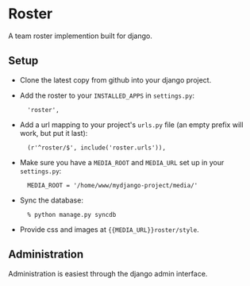 Roster
======

A team roster implemention built for django.

Setup
-----

* Clone the latest copy from github into your django project.
* Add the roster to your `INSTALLED_APPS` in `settings.py`:

        'roster',
    
* Add a url mapping to your project's `urls.py` file (an empty prefix will work, but put it last):

        (r'^roster/$', include('roster.urls')),
        
* Make sure you have a `MEDIA_ROOT` and `MEDIA_URL` set up in your `settings.py`:

        MEDIA_ROOT = '/home/www/mydjango-project/media/'

* Sync the database:

        % python manage.py syncdb
        
* Provide css and images at `{{MEDIA_URL}}roster/style`.

Administration
--------------

Administration is easiest through the django admin interface.
